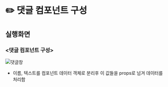 # :pencil2: 댓글 컴포넌트 구성 

## 실행화면
### <댓글 컴포넌트 구성>

![댓글창](https://github.com/kim-do-kyun/React/assets/70315428/f440d0ec-65c3-46f8-90a3-74edb6741795)

* 이름, 텍스트를 컴포넌트 데이터 객체로 분리후 이 값들을 props로 넘겨 데이터를 처리함